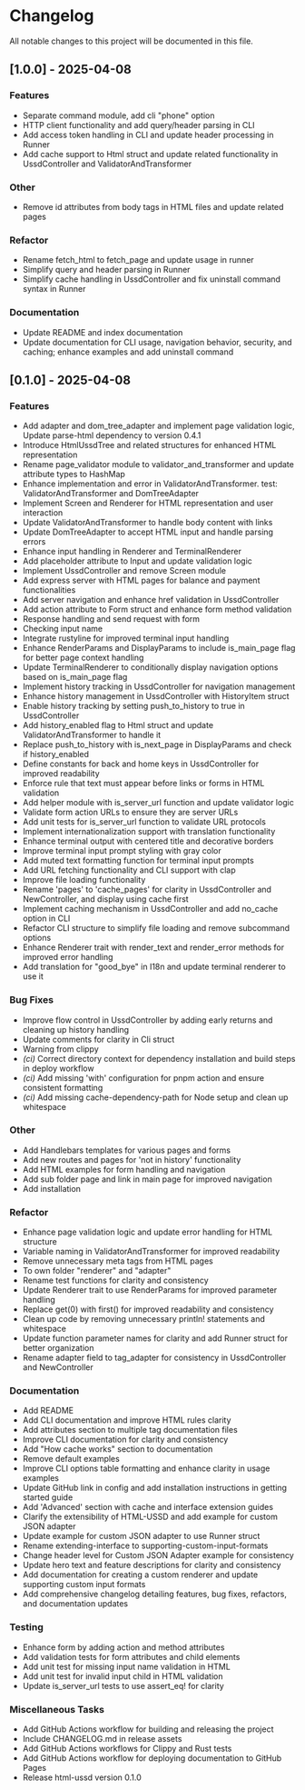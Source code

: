 # Changelog

All notable changes to this project will be documented in this file.

## [1.0.0] - 2025-04-08

### Features

- Separate command module, add cli "phone" option
- HTTP client functionality and add query/header parsing in CLI
- Add access token handling in CLI and update header processing in Runner
- Add cache support to Html struct and update related functionality in UssdController and ValidatorAndTransformer

### Other

- Remove id attributes from body tags in HTML files and update related pages

### Refactor

- Rename fetch_html to fetch_page and update usage in runner
- Simplify query and header parsing in Runner
- Simplify cache handling in UssdController and fix uninstall command syntax in Runner

### Documentation

- Update README and index documentation
- Update documentation for CLI usage, navigation behavior, security, and caching; enhance examples and add uninstall command

## [0.1.0] - 2025-04-08

### Features

- Add adapter and dom_tree_adapter and implement page validation logic, Update parse-html dependency to version 0.4.1
- Introduce HtmlUssdTree and related structures for enhanced HTML representation
- Rename page_validator module to validator_and_transformer and update attribute types to HashMap
- Enhance implementation and error in ValidatorAndTransformer. test: ValidatorAndTransformer and DomTreeAdapter
- Implement Screen and Renderer for HTML representation and user interaction
- Update ValidatorAndTransformer to handle body content with links
- Update DomTreeAdapter to accept HTML input and handle parsing errors
- Enhance input handling in Renderer and TerminalRenderer
- Add placeholder attribute to Input and update validation logic
- Implement UssdController and remove Screen module
- Add express server with HTML pages for balance and payment functionalities
- Add server navigation and enhance href validation in UssdController
- Add action attribute to Form struct and enhance form method validation
- Response handling and send request with form
- Checking input name
- Integrate rustyline for improved terminal input handling
- Enhance RenderParams and DisplayParams to include is_main_page flag for better page context handling
- Update TerminalRenderer to conditionally display navigation options based on is_main_page flag
- Implement history tracking in UssdController for navigation management
- Enhance history management in UssdController with HistoryItem struct
- Enable history tracking by setting push_to_history to true in UssdController
- Add history_enabled flag to Html struct and update ValidatorAndTransformer to handle it
- Replace push_to_history with is_next_page in DisplayParams and check if history_enabled
- Define constants for back and home keys in UssdController for improved readability
- Enforce rule that text must appear before links or forms in HTML validation
- Add helper module with is_server_url function and update validator logic
- Validate form action URLs to ensure they are server URLs
- Add unit tests for is_server_url function to validate URL protocols
- Implement internationalization support with translation functionality
- Enhance terminal output with centered title and decorative borders
- Improve terminal input prompt styling with gray color
- Add muted text formatting function for terminal input prompts
- Add URL fetching functionality and CLI support  with clap
- Improve file loading functionality
- Rename 'pages' to 'cache_pages' for clarity in UssdController and NewController, and display using cache first
- Implement caching mechanism in UssdController and add no_cache option in CLI
- Refactor CLI structure to simplify file loading and remove subcommand options
- Enhance Renderer trait with render_text and render_error methods for improved error handling
- Add translation for "good_bye" in I18n and update terminal renderer to use it

### Bug Fixes

- Improve flow control in UssdController by adding early returns and cleaning up history handling
- Update comments for clarity in Cli struct
- Warning from clippy
- *(ci)* Correct directory context for dependency installation and build steps in deploy workflow
- *(ci)* Add missing 'with' configuration for pnpm action and ensure consistent formatting
- *(ci)* Add missing cache-dependency-path for Node setup and clean up whitespace

### Other

- Add Handlebars templates for various pages and forms
- Add new routes and pages for 'not in history' functionality
- Add HTML examples for form handling and navigation
- Add sub folder page and link in main page for improved navigation
- Add installation

### Refactor

- Enhance page validation logic and update error handling for HTML structure
- Variable naming in ValidatorAndTransformer for improved readability
- Remove unnecessary meta tags from HTML pages
- To own folder "renderer" and "adapter"
- Rename test functions for clarity and consistency
- Update Renderer trait to use RenderParams for improved parameter handling
- Replace get(0) with first() for improved readability and consistency
- Clean up code by removing unnecessary println! statements and whitespace
- Update function parameter names for clarity and add Runner struct for better organization
- Rename adapter field to tag_adapter for consistency in UssdController and NewController

### Documentation

- Add README
- Add CLI documentation and improve HTML rules clarity
- Add attributes section to multiple tag documentation files
- Improve CLI documentation for clarity and consistency
- Add "How cache works" section to documentation
- Remove default examples
- Improve CLI options table formatting and enhance clarity in usage examples
- Update GitHub link in config and add installation instructions in getting started guide
- Add 'Advanced' section with cache and interface extension guides
- Clarify the extensibility of HTML-USSD and add example for custom JSON adapter
- Update example for custom JSON adapter to use Runner struct
- Rename extending-interface to supporting-custom-input-formats
- Change header level for Custom JSON Adapter example for consistency
- Update hero text and feature descriptions for clarity and consistency
- Add documentation for creating a custom renderer and update supporting custom input formats
- Add comprehensive changelog detailing features, bug fixes, refactors, and documentation updates

### Testing

- Enhance form by adding action and method attributes
- Add validation tests for form attributes and child elements
- Add unit test for missing input name validation in HTML
- Add unit test for invalid input child in HTML validation
- Update is_server_url tests to use assert_eq! for clarity

### Miscellaneous Tasks

- Add GitHub Actions workflow for building and releasing the project
- Include CHANGELOG.md in release assets
- Add GitHub Actions workflows for Clippy and Rust tests
- Add GitHub Actions workflow for deploying documentation to GitHub Pages
- Release html-ussd version 0.1.0

<!-- generated by git-cliff -->
